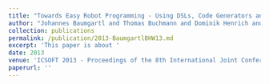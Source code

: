 ```yaml
---
title: "Towards Easy Robot Programming - Using DSLs, Code Generators and Software Product Lines"
author: "Johannes Baumgartl and Thomas Buchmann and Dominik Henrich and Bernhard Westfechtel"
collection: publications
permalink: /publication/2013-BaumgartlBHW13.md
excerpt: 'This paper is about '
date: 2013
venue: 'ICSOFT 2013 - Proceedings of the 8th International Joint Conference on Software Technologies, Reykjavk, Iceland, 29-31 July, 2013'
paperurl: ''
---
```

